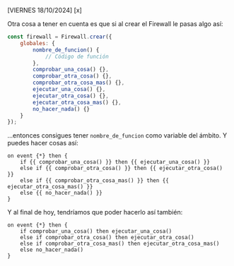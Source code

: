[VIERNES 18/10/2024]
  [x]
  
Otra cosa a tener en cuenta es que si al crear el Firewall le pasas algo así:

```js
const firewall = Firewall.crear({
    globales: {
        nombre_de_funcion() {
            // Código de función
        },
        comprobar_una_cosa() {},
        comprobar_otra_cosa() {},
        comprobar_otra_cosa_mas() {},
        ejecutar_una_cosa() {},
        ejecutar_otra_cosa() {},
        ejecutar_otra_cosa_mas() {},
        no_hacer_nada() {}
    }
});
```

...entonces consigues tener `nombre_de_funcion` como variable del ámbito. Y puedes hacer cosas así:

```
on event {*} then {
    if {{ comprobar_una_cosa() }} then {{ ejecutar_una_cosa() }}
    else if {{ comprobar_otra_cosa() }} then {{ ejecutar_otra_cosa() }}
    else if {{ comprobar_otra_cosa_mas() }} then {{ ejecutar_otra_cosa_mas() }}
    else {{ no_hacer_nada() }}
}
```

Y al final de hoy, tendríamos que poder hacerlo así también:

```
on event {*} then {
    if comprobar_una_cosa() then ejecutar_una_cosa()
    else if comprobar_otra_cosa() then ejecutar_otra_cosa()
    else if comprobar_otra_cosa_mas() then ejecutar_otra_cosa_mas()
    else no_hacer_nada()
}
```